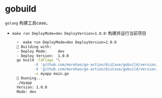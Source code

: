 # gobuild

`golang` 构建工具case。
- `make run DeployMode=dev DeployVersion=1.0.0`: 构建并运行当前项目
  ``` bash
    ⚡  make run DeployMode=dev DeployVersion=1.0.0
    🔧 Building with:
    - Deploy Mode:     dev
    - Deploy Version:  1.0.0
    go build -ldflags "\
            -X 'github.com/morehao/go-action/bizCase/gobuild/version.DeployMode=dev' \
            -X 'github.com/morehao/go-action/bizCase/gobuild/version.DeployVersion=1.0.0'" \
            -o myapp main.go
    🚀 Running...
    ./myapp
    Version: 1.0.0
    Mode: dev
  ```